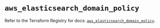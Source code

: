 # `aws_elasticsearch_domain_policy`

Refer to the Terraform Registry for docs: [`aws_elasticsearch_domain_policy`](https://registry.terraform.io/providers/hashicorp/aws/6.4.0/docs/resources/elasticsearch_domain_policy).
